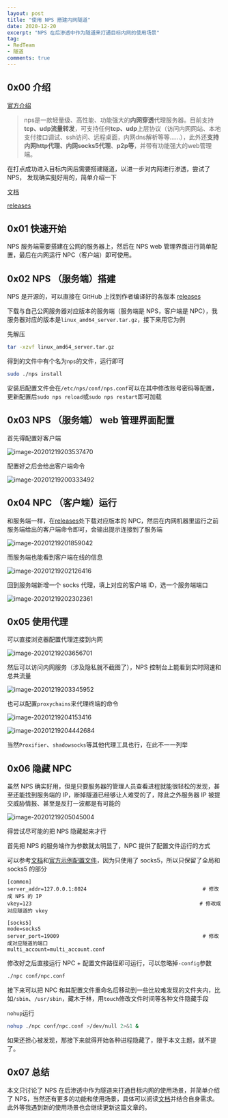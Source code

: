 ```yaml
---
layout: post
title: "使用 NPS 搭建内网隧道"
date: 2020-12-20
excerpt: "NPS 在后渗透中作为隧道来打通目标内网的使用场景"
tag:
- RedTeam
- 隧道
comments: true
---
```

 

## 0x00 介绍

[官方介绍](https://github.com/ehang-io/nps/blob/master/README_zh.md)

> nps是一款轻量级、高性能、功能强大的**内网穿透**代理服务器。目前支持**tcp、udp流量转发**，可支持任何**tcp、udp**上层协议（访问内网网站、本地支付接口调试、ssh访问、远程桌面，内网dns解析等等……），此外还**支持内网http代理、内网socks5代理**、**p2p等**，并带有功能强大的web管理端。

在打点成功进入目标内网后需要搭建隧道，以进一步对内网进行渗透，尝试了 NPS， 发现确实挺好用的，简单介绍一下

[文档](https://ehang-io.github.io/nps)

[releases](https://github.com/ehang-io/nps/releases)

## 0x01 快速开始

NPS 服务端需要搭建在公网的服务器上，然后在 NPS web 管理界面进行简单配置，最后在内网运行 NPC（客户端）即可使用。

## 0x02 NPS （服务端）搭建

NPS 是开源的，可以直接在 GitHub 上找到作者编译好的各版本 [releases](https://github.com/ehang-io/nps/releases)

下载与自己公网服务器对应版本的服务端（服务端是 NPS，客户端是 NPC），我服务器对应的版本是`linux_amd64_server.tar.gz`，接下来用它为例

先解压

```bash
tar -xzvf linux_amd64_server.tar.gz
```

得到的文件中有个名为`nps`的文件，运行即可

```bash
sudo ./nps install
```

安装后配置文件会在`/etc/nps/conf/nps.conf`可以在其中修改账号密码等配置，更新配置后`sudo nps reload`或`sudo nps restart`即可加载

## 0x03 NPS （服务端） web 管理界面配置

首先得配置好客户端

![image-20201219203537470](https://github.com/Aquilao/Blog/raw/master/assets/img/NPS.assets/image-20201219203537470.png)

配置好之后会给出客户端命令

![image-20201219200333492](https://github.com/Aquilao/Blog/raw/master/assets/img/NPS.assets/image-20201219200333492.png)



## 0x04 NPC （客户端）运行

和服务端一样，在[releases](https://github.com/ehang-io/nps/releases)处下载对应版本的 NPC，然后在内网机器里运行之前服务端给出的客户端命令即可，会输出提示连接到了服务端

![image-20201219201859042](https://github.com/Aquilao/Blog/raw/master/assets/img/NPS.assets/image-20201219201859042.png)

而服务端也能看到客户端在线的信息

![image-20201219202126416](https://github.com/Aquilao/Blog/raw/master/assets/img/NPS.assets/image-20201219202126416.png)

回到服务端新增一个 socks 代理，填上对应的客户端 ID，选一个服务端端口

![image-20201219202302361](https://github.com/Aquilao/Blog/raw/master/assets/img/NPS.assets/image-20201219202302361.png)

## 0x05 使用代理

可以直接浏览器配置代理连接到内网

![image-20201219203656701](https://github.com/Aquilao/Blog/raw/master/assets/img/NPS.assets/image-20201219203656701.png)

然后可以访问内网服务（涉及隐私就不截图了），NPS 控制台上能看到实时网速和总共流量

![image-20201219203345952](https://github.com/Aquilao/Blog/raw/master/assets/img/NPS.assets/image-20201219203345952.png)

也可以配置`proxychains`来代理终端的命令

![image-20201219204153416](https://github.com/Aquilao/Blog/raw/master/assets/img/NPS.assets/image-20201219204153416.png)

![image-20201219204442684](https://github.com/Aquilao/Blog/raw/master/assets/img/NPS.assets/image-20201219204442684.png)

当然`Proxifier`、`shadowsocks`等其他代理工具也行，在此不一一列举

## 0x06 隐藏 NPC

虽然 NPS 确实好用，但是只要服务器的管理人员查看进程就能很轻松的发现，甚至还能找到服务端的 IP，断掉隧道已经够让人难受的了，除此之外服务器 IP 被提交威胁情报、甚至是反打一波都是有可能的

![image-20201219205045004](https://github.com/Aquilao/Blog/raw/master/assets/img/NPS.assets/image-20201219205045004.png)

得尝试尽可能的把 NPS 隐藏起来才行

首先把 NPS 的服务端作为参数就太明显了，NPC 提供了配置文件运行的方式

可以参考[文档](https://ehang-io.github.io/nps/#/use?id=%e9%85%8d%e7%bd%ae%e6%96%87%e4%bb%b6%e6%a8%a1%e5%bc%8f)和[官方示例配置文件](https://github.com/ehang-io/nps/tree/master/conf/npc.conf)，因为只使用了 socks5，所以只保留了全局和 socks5 的部分

```
[common]
server_addr=127.0.0.1:8024										# 修改成 NPS 的 IP
vkey=123													   # 修改成对应隧道的 vkey

[socks5]
mode=socks5
server_port=19009												# 修改成对应隧道的端口
multi_account=multi_account.conf
```

修改好之后直接运行 NPC + 配置文件路径即可运行，可以忽略掉`-config`参数

```bash
./npc conf/npc.conf
```

接下来可以把 NPC 和其配置文件重命名后移动到一些比较难发现的文件夹内，比如`/sbin`、`/usr/sbin`，藏木于林，用`touch`修改文件时间等各种文件隐藏手段

`nohup`运行

```bash
nohup ./npc conf/npc.conf >/dev/null 2>&1 &
```

如果还担心被发现，那接下来就得开始各种进程隐藏了，限于本文主题，就不提了。


## 0x07 总结

本文只讨论了 NPS 在后渗透中作为隧道来打通目标内网的使用场景，并简单介绍了 NPS，当然还有更多的功能和使用场景，具体可以阅读[文档](https://ehang-io.github.io/nps)并结合自身需求。此外等我遇到新的使用场景也会继续更新这篇文章的。